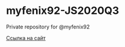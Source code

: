 # myfenix92-JS2020Q3
Private repository for @myfenix92

[Ссылка на сайт](https://myfenix92-rs-css.netlify.app/)
